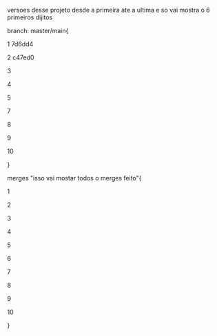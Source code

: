 versoes desse projeto desde a primeira ate a ultima e so vai mostra o 6 primeiros dijitos

branch: master/main{

1 7d6dd4

2 c47ed0

3 

4 

5 

7 

8 

9 

10 

}

merges "isso vai mostar todos o merges feito"{

1 

2 

3 

4 

5 

6 

7 

8 

9 

10 

}

